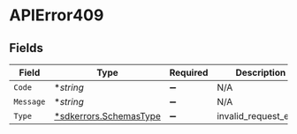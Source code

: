 # APIError409


## Fields

| Field                                                        | Type                                                         | Required                                                     | Description                                                  |
| ------------------------------------------------------------ | ------------------------------------------------------------ | ------------------------------------------------------------ | ------------------------------------------------------------ |
| `Code`                                                       | **string*                                                    | :heavy_minus_sign:                                           | N/A                                                          |
| `Message`                                                    | **string*                                                    | :heavy_minus_sign:                                           | N/A                                                          |
| `Type`                                                       | [*sdkerrors.SchemasType](../../models/errors/schemastype.md) | :heavy_minus_sign:                                           | invalid_request_error                                        |